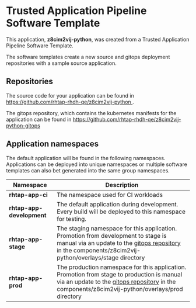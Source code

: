 # Trusted Application Pipeline Software Template

This application, **z8cim2vij-python**, was created from a Trusted Application Pipeline Software Template.

The software templates create a new source and gitops deployment repositories with a sample source application. 

## Repositories

The source code for your application can be found in [https://github.com/rhtap-rhdh-qe/z8cim2vij-python ](https://github.com/rhtap-rhdh-qe/z8cim2vij-python ).
 
The gitops repository, which contains the kubernetes manifests for the application can be found in 
[https://github.com/rhtap-rhdh-qe/z8cim2vij-python-gitops ](https://github.com/rhtap-rhdh-qe/z8cim2vij-python-gitops ) 

## Application namespaces 

The default application will be found in the following namespaces. Applications can be deployed into unique namespaces or multiple software templates can also bet generated into the same group namespaces.  

|  Namespace   |  Description   |  
| -------- | -------- |
| **rhtap-app-ci** | The namespace used for CI workloads |
| **rhtap-app-development** | The default application during development. Every build will be deployed to this namespace for testing. |
| **rhtap-app-stage** | The staging namespace for this application. Promotion from development to stage is manual via an update to the [gitops repository](https://github.com/rhtap-rhdh-qe/z8cim2vij-python-gitops ) in the components/z8cim2vij-python/overlays/stage directory |
| **rhtap-app-prod** | The production namespace for this application. Promotion from stage to production is manual via an update to the [gitops repository](https://github.com/rhtap-rhdh-qe/z8cim2vij-python-gitops ) in the components/z8cim2vij-python/overlays/prod directory |